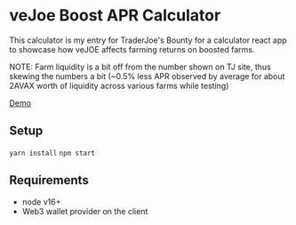 # veJoe Boost APR Calculator

This calculator is my entry for TraderJoe's Bounty for a calculator react app to showcase how veJOE affects farming returns on boosted farms.

NOTE: Farm liquidity is a bit off from the number shown on TJ site, thus skewing the numbers a bit (~0.5% less APR observed by average for about 2AVAX worth of liquidity across various farms while testing)

[Demo](https://vejoe.cryptodickies.club/)

## Setup

`yarn install`
`npm start`

## Requirements

* node v16+
* Web3 wallet provider on the client